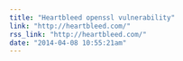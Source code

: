 ```yaml
---
title: "Heartbleed openssl vulnerability"
link: "http://heartbleed.com/"
rss_link: "http://heartbleed.com/"
date: "2014-04-08 10:55:21am"
---
```


